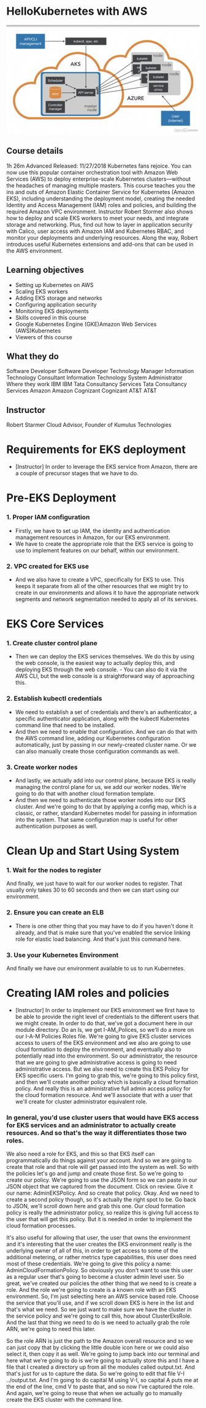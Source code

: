# HelloKubernetes with AWS

![Kube architecture][logo]

[logo]: https://github.com/ramiljoaquin/HelloKubernetes_AKS/blob/master/assets/KubeArchitecture.png 'Kubernetes architecture'

## Course details

1h 26m Advanced Released: 11/27/2018
Kubernetes fans rejoice. You can now use this popular container orchestration tool with Amazon Web Services (AWS) to deploy enterprise-scale Kubernetes clusters—without the headaches of managing multiple masters. This course teaches you the ins and outs of Amazon Elastic Container Service for Kubernetes (Amazon EKS), including understanding the deployment model, creating the needed Identity and Access Management (IAM) roles and policies, and building the required Amazon VPC environment. Instructor Robert Stormer also shows how to deploy and scale EKS workers to meet your needs, and integrate storage and networking. Plus, find out how to layer in application security with Calico, user access with Amazon IAM and Kubernetes RBAC, and monitor your deployments and underlying resources. Along the way, Robert introduces useful Kubernetes extensions and add-ons that can be used in the AWS environment.

## Learning objectives

- Setting up Kubernetes on AWS
- Scaling EKS workers
- Adding EKS storage and networks
- Configuring application security
- Monitoring EKS deployments
- Skills covered in this course
- Google Kubernetes Engine (GKE)Amazon Web Services (AWS)Kubernetes
- Viewers of this course

## What they do

Software Developer Software Developer Technology Manager Information Technology Consultant Information Technology System Administrator
Where they work
IBM IBM Tata Consultancy Services Tata Consultancy Services Amazon Amazon Cognizant Cognizant AT&T AT&T

## Instructor
Robert Starmer
Cloud Advisor, Founder of Kumulus Technologies



# Requirements for EKS deployment

- [Instructor] In order to leverage the EKS service from Amazon, there are a couple of precursor stages that we have to do. 

# Pre-EKS Deployment
### 1. Proper IAM configuration
- Firstly, we have to set up IAM, the identity and authentication management resources in Amazon, for our EKS environment. 
- We have to create the appropriate role that the EKS service is going to use to implement features on our behalf, within our environment. 

### 2. VPC created for EKS use
- And we also have to create a VPC, specifically for EKS to use. This keeps it separate from all of the other resources that we might try to create in our environments and allows it to have the appropriate network segments and network segmentation needed to apply all of its services. 

# EKS Core Services
### 1. Create cluster control plane
- Then we can deploy the EKS services themselves. We do this by using the web console, is the easiest way to actually deploy this, and deploying EKS through the web console. - You can also do it via the AWS CLI, but the web console is a straightforward way of approaching this. 

### 2. Establish kubectl credentials
- We need to establish a set of credentials and there's an authenticator, a specific authenticator application, along with the kubectl Kubernetes command line that need to be installed. 
- And then we need to enable that configuration. And we can do that with the AWS command line, adding our Kubernetes configuration automatically, just by passing in our newly-created cluster name. Or we can also manually create those configuration commands as well. 

### 3. Create worker nodes
- And lastly, we actually add into our control plane, because EKS is really managing the control plane for us, we add our worker nodes. We're going to do that with another cloud formation template.
- And then we need to authenticate those worker nodes into our EKS cluster. And we're going to do that by applying a config map, which is a classic, or rather, standard Kubernetes model for passing in information into the system. That same configuration map is useful for other authentication purposes as well. 

# Clean Up and Start Using System
### 1. Wait for the nodes to register
And finally, we just have to wait for our worker nodes to register. That usually only takes 30 to 60 seconds and then we can start using our environment. 
### 2. Ensure you can create an ELB
- There is one other thing that you may have to do if you haven't done it already, and that is make sure that you've enabled the service linking role for elastic load balancing. And that's just this command here. 
### 3. Use your Kubernetes Environment
And finally we have our environment available to us to run Kubernetes.



# Creating IAM roles and policies
- [Instructor] In order to implement our EKS environment we first have to be able to provide the right level of credentials to the different users that we might create. In order to do that, we've got a document here in our module directory. Do an ls, we get I-AM_Polices, so we'll do a more on our I-A-M Policies Roles file. We're going to give EKS cluster services access to users of the EKS environment and we also are going to use cloud formation to deploy the environment, and eventually also to potentially read into the environment. So our administrator, the resource that we are going to give administrative access is going to need administrative access. But we also need to create this EKS Policy for EKS specific users. I'm going to grab this, we're going to this policy first, and then we'll create another policy which is basically a cloud formation policy. And really this is an administrative full admin access policy for the cloud formation resource. And we'll associate that with a user that we'll create for cluster administrator equivalent role. 

### In general, you'd use cluster users that would have EKS access for EKS services and an administrator to actually create resources. And so that's the way it differentiates those two roles.

We also need a role for EKS, and this so that EKS itself can programmatically do things against your account. And so we are going to create that role and that role will get passed into the system as well. So with the policies let's go and jump and create those first. So we're going to create our policy. We're going to use the JSON form so we can paste in our JSON object that we captured from the document. Click on review. Give it our name: AdminEKSPolicy. And so create that policy. Okay. And we need to create a second policy though, so it's actually the right spot to be. Go back to JSON, we'll scroll down here and grab this one. Our cloud formation policy is really the administrator policy, so realize this is giving full access to the user that will get this policy. But it is needed in order to implement the cloud formation processes. 


It's also useful for allowing that user, the user that owns the environment and it's interesting that the user creates the EKS environment really is the underlying owner of all of this, in order to get access to some of the additional metering, or rather metrics type capabilities, this user does need most of these credentials. We're going to give this policy a name: AdminCloudFormationPolicy. So obviously you don't want to use this user as a regular user that's going to become a cluster admin level user. So great, we've created our policies the other thing that we need to is create a role. And the role we're going to create is a known role with an EKS environment. So, I'm just selecting here an AWS service based role. Choose the service that you'll use, and if we scroll down EKS is here in the list and that's what we need. So we just want to make sure we have the cluster in the service policy and we're going to call this, how about ClusterEksRole. And the last that thing we need to do is we need to actually grab the role ARN, we're going to need this later. 


So the role ARN is just the path to the Amazon overall resource and so we can just copy that by clicking the little double icon here or we could also select it, then copy it as well. We're going to jump back into our terminal and here what we're going to do is we're going to actually store this and I have a file that I created a directory up from all the modules called output.txt. And that's just for us to capture the data. So we're going to edit that file V-I ../output.txt. And I'm going to do capital M using V-I, so capital A puts me at the end of the line, cmd V to paste that, and so now I've captured the role. And again, we're going to reuse that when we actually go to manually create the EKS cluster with the command line.

